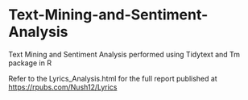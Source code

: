 # Text-Mining-and-Sentiment-Analysis
Text Mining and Sentiment Analysis performed using Tidytext and Tm package in R

Refer to the Lyrics_Analysis.html for the full report published at https://rpubs.com/Nush12/Lyrics
